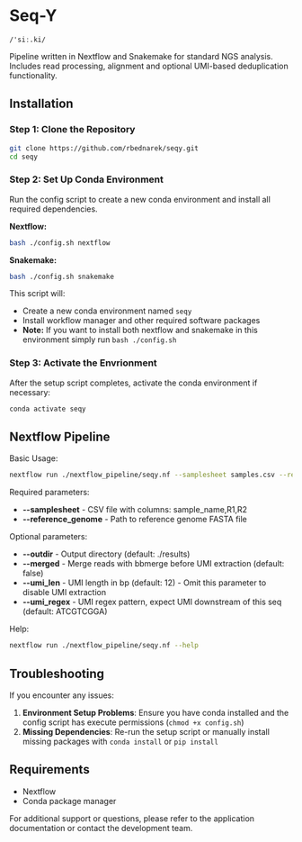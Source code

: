 # Seq-Y
`/'siː.ki/`

Pipeline written in Nextflow and Snakemake for standard NGS analysis. Includes read processing, alignment and optional UMI-based deduplication functionality.  

## Installation

### Step 1: Clone the Repository

```bash
git clone https://github.com/rbednarek/seqy.git
cd seqy
```


### Step 2: Set Up Conda Environment

Run the config script to create a new conda environment and install all required dependencies.

**Nextflow:**
```bash
bash ./config.sh nextflow
```
**Snakemake:**
```bash
bash ./config.sh snakemake
```
This script will:
- Create a new conda environment named `seqy`
- Install workflow manager and other required software packages
- **Note:** If you want to install both nextflow and snakemake in this environment simply run `bash ./config.sh`

### Step 3: Activate the Envrionment

After the setup script completes, activate the conda environment if necessary:

```bash
conda activate seqy
```

## Nextflow Pipeline

Basic Usage:

```bash
nextflow run ./nextflow_pipeline/seqy.nf --samplesheet samples.csv --reference_genome genome.fa
```
    
Required parameters:
- **--samplesheet** - CSV file with columns: sample_name,R1,R2
- **--reference_genome** - Path to reference genome FASTA file

    
Optional parameters:
- **--outdir** - Output directory (default: ./results)
- **--merged** - Merge reads with bbmerge before UMI extraction (default: false)
- **--umi_len** - UMI length in bp (default: 12) - Omit this parameter to disable UMI extraction
- **--umi_regex** - UMI regex pattern, expect UMI downstream of this seq (default: ATCGTCGGA)

Help:

```bash
nextflow run ./nextflow_pipeline/seqy.nf --help
```

## Troubleshooting

If you encounter any issues:

1. **Environment Setup Problems**: Ensure you have conda installed and the config script has execute permissions (`chmod +x config.sh`)
2. **Missing Dependencies**: Re-run the setup script or manually install missing packages with `conda install` or `pip install`

## Requirements

- Nextflow
- Conda package manager

For additional support or questions, please refer to the application documentation or contact the development team.


